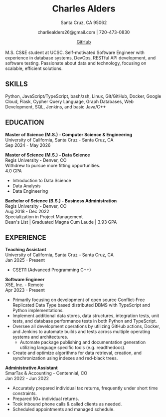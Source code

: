 <div style="text-align: center;">
    <h1>Charles Alders</h1>
    <p>Santa Cruz, CA 95062</p>
    <p>charliealders26@gmail.com | 720-473-0830</p>
    <a href="https://github.com/char26">GitHub</a>
</div>
<br>
M.S. CS&E student at UCSC. Self-motivated Software Engineer with experience in database systems, DevOps, RESTful API development, and software testing. Passionate about data and technology, focusing on scalable, efficient solutions.

## SKILLS
Python, JavaScript/TypeScript, bash/zsh, Linux, Git/GitHub, Docker, Google Cloud, Flask, Cypher Query Language, Graph Databases, Web Development, SQL, Jenkins, and basic Java/C++

## EDUCATION
**Master of Science (M.S.) - Computer Science & Engineering** \
University of California, Santa Cruz - Santa Cruz, CA \
Sep 2024 - May 2026

**Master of Science (M.S.) - Data Science** \
Regis University - Denver, CO \
Withdrew to pursue more fitting opportunities. \
4.0 GPA
- Introduction to Data Science
- Data Analysis
- Data Engineering

**Bachelor of Science (B.S.) - Business Administration** \
Regis University - Denver, CO \
Aug 2018 - Dec 2022 \
Specialization in Project Management \
Dean's List | Graduated Magna Cum Laude | 3.93 GPA

## EXPERIENCE
**Teaching Assistant** \
University of California, Santa Cruz – Santa Cruz, CA \
Jan 2025 - Present
- CSE111 (Advanced Programming C++)

**Software Engineer** \
X5E, Inc. - Remote \
Apr 2023 - Present
- Primarily focusing on development of open source Conflict-Free Replicated Data Type based distributed DBMS with TypeScript and Python implementations.
- Implement additional data stores, data structures, integration tests, unit tests, and database performance tests in both Python and TypeScript.
- Oversee all development operations by utilizing GitHub actions, Docker, and Jenkins to automate builds and tests across multiple operating systems and architectures.
    - Automate package publishing and documentation generation utilizing language specific tools (e.g. readthedocs).
- Create and optimize algorithms for data retrieval, creation, and synchronization using indexes and red-black trees.

**Administrative Assistant** \
SmarTax & Accounting - Centennial, CO \
Jan 2022 - Jun 2022
- Accurately prepared individual tax returns, frequently under short time constraints.
- Prepared 50+ individual returns.
- Took inbound phone calls & called clients as needed.
- Scheduled appointments and managed schedule.
